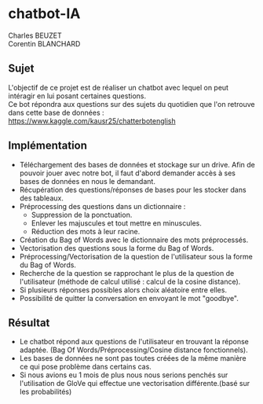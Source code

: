 # chatbot-IA
Charles BEUZET  
Corentin BLANCHARD  
  
  ## Sujet
  L'objectif de ce projet est de réaliser un chatbot avec lequel on peut intéragir en lui posant certaines questions.  
  Ce bot répondra aux questions sur des sujets du quotidien que l'on retrouve dans cette base de données : https://www.kaggle.com/kausr25/chatterbotenglish  
    
  ## Implémentation
  
  - Téléchargement des bases de données et stockage sur un drive. Afin de pouvoir jouer avec notre bot, il faut d'abord demander accès à ses bases de données en nous le demandant.  
  - Récupération des questions/réponses de bases pour les stocker dans des tableaux.
  - Préprocessing des questions dans un dictionnaire : 
    - Suppression de la ponctuation.
    - Enlever les majuscules et tout mettre en minuscules.
    - Réduction des mots à leur racine.
  - Création du Bag of Words avec le dictionnaire des mots préprocessés.
  - Vectorisation des questions sous la forme du Bag of Words.
  - Préprocessing/Vectorisation de la question de l'utilisateur sous la forme du Bag of Words.
  - Recherche de la question se rapprochant le plus de la question de l'utilisateur (méthode de calcul utilisé : calcul de la cosine distance).
  - Si plusieurs réponses possibles alors choix aléatoire entre elles.
  - Possibilité de quitter la conversation en envoyant le mot "goodbye".
  
  ## Résultat  
  
  - Le chatbot répond aux questions de l'utilisateur en trouvant la réponse adaptée. (Bag Of Words/Préprocessing/Cosine distance fonctionnels).
  - Les bases de données ne sont pas toutes créées de la même manière ce qui pose problème dans certains cas.
  - Si nous avions eu 1 mois de plus nous nous serions penchés sur l'utilisation de GloVe qui effectue une vectorisation différente.(basé sur les probabilités)
  
  
  
  
  
